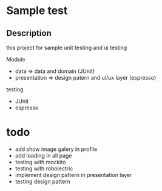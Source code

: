 # Sample test

## Description
this project for sample unit testing and ui testing

Module
- data => data and domain (JUnit)
- presentation => design patern and ui/ux layer (espresso)

testing
- JUnit
- espresso

# todo
- add show image galery in profile
- add loading in all page
- testing with mockito
- testing with robolectric 
- implement design pattern in presentation layer 
- testing design pattern

